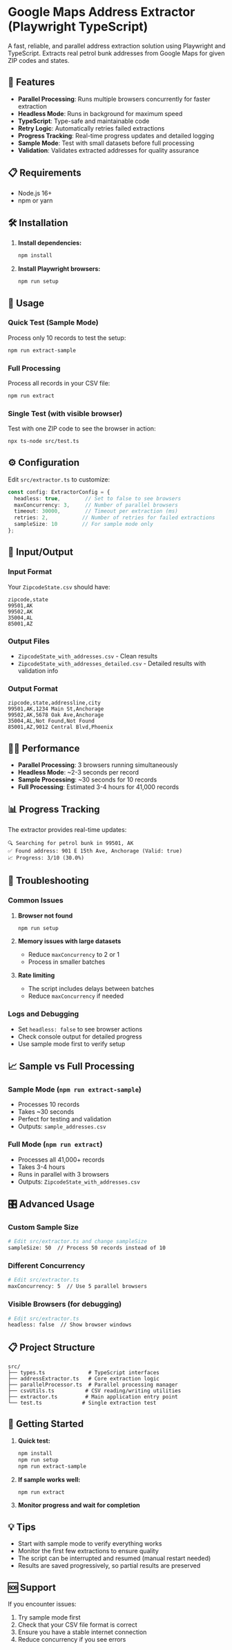 # Google Maps Address Extractor (Playwright TypeScript)

A fast, reliable, and parallel address extraction solution using Playwright and TypeScript. Extracts real petrol bunk addresses from Google Maps for given ZIP codes and states.

## 🚀 Features

- **Parallel Processing**: Runs multiple browsers concurrently for faster extraction
- **Headless Mode**: Runs in background for maximum speed
- **TypeScript**: Type-safe and maintainable code
- **Retry Logic**: Automatically retries failed extractions
- **Progress Tracking**: Real-time progress updates and detailed logging
- **Sample Mode**: Test with small datasets before full processing
- **Validation**: Validates extracted addresses for quality assurance

## 📋 Requirements

- Node.js 16+ 
- npm or yarn

## 🛠️ Installation

1. **Install dependencies:**
   ```bash
   npm install
   ```

2. **Install Playwright browsers:**
   ```bash
   npm run setup
   ```

## 🎯 Usage

### Quick Test (Sample Mode)
Process only 10 records to test the setup:
```bash
npm run extract-sample
```

### Full Processing
Process all records in your CSV file:
```bash
npm run extract
```

### Single Test (with visible browser)
Test with one ZIP code to see the browser in action:
```bash
npx ts-node src/test.ts
```

## ⚙️ Configuration

Edit `src/extractor.ts` to customize:

```typescript
const config: ExtractorConfig = {
  headless: true,        // Set to false to see browsers
  maxConcurrency: 3,     // Number of parallel browsers
  timeout: 30000,        // Timeout per extraction (ms)
  retries: 2,           // Number of retries for failed extractions
  sampleSize: 10        // For sample mode only
};
```

## 📁 Input/Output

### Input Format
Your `ZipcodeState.csv` should have:
```csv
zipcode,state
99501,AK
99502,AK
35004,AL
85001,AZ
```

### Output Files
- `ZipcodeState_with_addresses.csv` - Clean results
- `ZipcodeState_with_addresses_detailed.csv` - Detailed results with validation info

### Output Format
```csv
zipcode,state,addressline,city
99501,AK,1234 Main St,Anchorage
99502,AK,5678 Oak Ave,Anchorage
35004,AL,Not Found,Not Found
85001,AZ,9012 Central Blvd,Phoenix
```

## 🏃‍♂️ Performance

- **Parallel Processing**: 3 browsers running simultaneously
- **Headless Mode**: ~2-3 seconds per record
- **Sample Processing**: ~30 seconds for 10 records
- **Full Processing**: Estimated 3-4 hours for 41,000 records

## 📊 Progress Tracking

The extractor provides real-time updates:
```
🔍 Searching for petrol bunk in 99501, AK
✅ Found address: 901 E 15th Ave, Anchorage (Valid: true)
📈 Progress: 3/10 (30.0%)
```

## 🔧 Troubleshooting

### Common Issues

1. **Browser not found**
   ```bash
   npm run setup
   ```

2. **Memory issues with large datasets**
   - Reduce `maxConcurrency` to 2 or 1
   - Process in smaller batches

3. **Rate limiting**
   - The script includes delays between batches
   - Reduce `maxConcurrency` if needed

### Logs and Debugging

- Set `headless: false` to see browser actions
- Check console output for detailed progress
- Use sample mode first to verify setup

## 📈 Sample vs Full Processing

### Sample Mode (`npm run extract-sample`)
- Processes 10 records
- Takes ~30 seconds
- Perfect for testing and validation
- Outputs: `sample_addresses.csv`

### Full Mode (`npm run extract`)
- Processes all 41,000+ records
- Takes 3-4 hours
- Runs in parallel with 3 browsers
- Outputs: `ZipcodeState_with_addresses.csv`

## 🎛️ Advanced Usage

### Custom Sample Size
```bash
# Edit src/extractor.ts and change sampleSize
sampleSize: 50  // Process 50 records instead of 10
```

### Different Concurrency
```bash
# Edit src/extractor.ts
maxConcurrency: 5  // Use 5 parallel browsers
```

### Visible Browsers (for debugging)
```bash
# Edit src/extractor.ts
headless: false  // Show browser windows
```

## 📋 Project Structure

```
src/
├── types.ts              # TypeScript interfaces
├── addressExtractor.ts   # Core extraction logic
├── parallelProcessor.ts  # Parallel processing manager
├── csvUtils.ts          # CSV reading/writing utilities
├── extractor.ts         # Main application entry point
└── test.ts             # Single extraction test
```

## 🚦 Getting Started

1. **Quick test:**
   ```bash
   npm install
   npm run setup
   npm run extract-sample
   ```

2. **If sample works well:**
   ```bash
   npm run extract
   ```

3. **Monitor progress and wait for completion**

## 💡 Tips

- Start with sample mode to verify everything works
- Monitor the first few extractions to ensure quality
- The script can be interrupted and resumed (manual restart needed)
- Results are saved progressively, so partial results are preserved

## 🆘 Support

If you encounter issues:
1. Try sample mode first
2. Check that your CSV file format is correct
3. Ensure you have a stable internet connection
4. Reduce concurrency if you see errors
